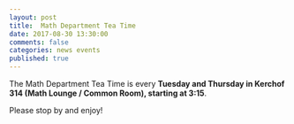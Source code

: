 ```yaml
---
layout: post
title:  Math Department Tea Time
date: 2017-08-30 13:30:00
comments: false
categories: news events
published: true
---
```


The Math Department Tea Time is every **Tuesday and Thursday
in Kerchof 314 (Math Lounge / Common Room), starting at 3:15**.

Please stop by and enjoy!

